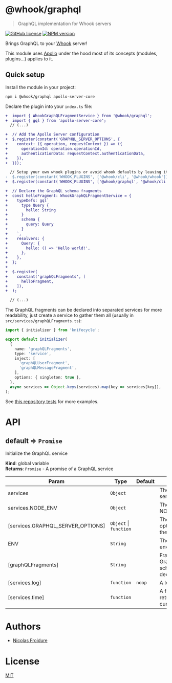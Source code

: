 [//]: # ( )
[//]: # (This file is automatically generated by a `metapak`)
[//]: # (module. Do not change it  except between the)
[//]: # (`content:start/end` flags, your changes would)
[//]: # (be overridden.)
[//]: # ( )
# @whook/graphql
> GraphQL implementation for Whook servers

[![GitHub license](https://img.shields.io/badge/license-MIT-blue.svg)](https://github.com/nfroidure/whook/blob/master/packages/whook-graphql/LICENSE)
[![NPM version](https://badge.fury.io/js/%40whook%2Fgraphql.svg)](https://npmjs.org/package/@whook/graphql)


[//]: # (::contents:start)

Brings GraphQL to your [Whook](https://github.com/nfroidure/whook) server!

This module uses [Apollo](https://www.apollographql.com/) under the hood
 most of its concepts (modules, plugins...) applies to it.

## Quick setup

Install the module in your project:
```sh
npm i @whook/graphql apollo-server-core
```

Declare the plugin into your `index.ts` file:
```diff
+  import { WhookGraphQLFragmentService } from '@whook/graphql';
+  import { gql } from 'apollo-server-core';
  // (...)

+  // Add the Apollo Server configuration
+  $.register(constant('GRAPHQL_SERVER_OPTIONS', {
+    context: ({ operation, requestContext }) => ({
+      operationId: operation.operationId,
+      authenticationData: requestContext.authenticationData,
+    }),
+  }));

  // Setup your own whook plugins or avoid whook defaults by leaving it empty
-  $.register(constant('WHOOK_PLUGINS', ['@whook/cli', '@whook/whook']));
+  $.register(constant('WHOOK_PLUGINS', ['@whook/graphql', '@whook/cli', '@whook/whook']));

+  // Declare the GraphQL schema fragments
+  const helloFragment: WhookGraphQLFragmentService = {
+    typeDefs: gql`
+      type Query {
+        hello: String
+      }
+      schema {
+        query: Query
+      }
+    `,
+    resolvers: {
+      Query: {
+        hello: () => 'Hello world!',
+      },
+    },
+  };
+
+  $.register(
+    constant('graphQLFragments', [
+      helloFragment,
+    ]),
+  );

  // (...)
```

The GraphQL fragments can be declared into separated services
 for more readability, just create a service to gather them
 all (usually in `src/services/graphQLFragments.ts`):
```ts
import { initializer } from 'knifecycle';

export default initializer(
  {
    name: 'graphQLFragments',
    type: 'service',
    inject: [
      'graphQLUserFragment',
      'graphQLMessageFragment',
    ],
    options: { singleton: true },
  },
  async services => Object.keys(services).map(key => services[key]),
);
```

See [this repository tests](./src/intex.test.ts) for more examples.

[//]: # (::contents:end)

# API
<a name="default"></a>

## default ⇒ <code>Promise</code>
Initialize the GraphQL service

**Kind**: global variable  
**Returns**: <code>Promise</code> - A promise of a GraphQL service  

| Param | Type | Default | Description |
| --- | --- | --- | --- |
| services | <code>Object</code> |  | The services the server depends on |
| services.NODE_ENV | <code>Object</code> |  | The injected NODE_ENV value |
| [services.GRAPHQL_SERVER_OPTIONS] | <code>Object</code> \| <code>function</code> |  | The GraphQL options to pass to the server |
| ENV | <code>String</code> |  | The process environment |
| [graphQLFragments] | <code>String</code> |  | Fragments of GraphQL schemas/resolvers declaration |
| [services.log] | <code>function</code> | <code>noop</code> | A logging function |
| [services.time] | <code>function</code> |  | A function returning the current timestamp |


# Authors
- [Nicolas Froidure](http://insertafter.com/en/index.html)

# License
[MIT](https://github.com/nfroidure/whook/blob/master/packages/whook-graphql/LICENSE)
